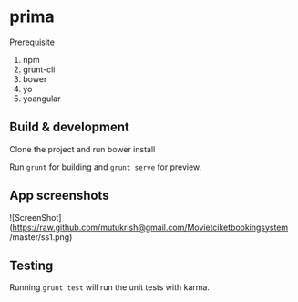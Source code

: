 # prima

Prerequisite

1. npm
2. grunt-cli
3. bower
4. yo
5. yoangular



## Build & development

Clone the project and run bower install

Run `grunt` for building and `grunt serve` for preview.

## App screenshots
![ScreenShot](https://raw.github.com/mutukrish@gmail.com/Movietciketbookingsystem
/master/ss1.png)

	
## Testing

Running `grunt test` will run the unit tests with karma.
